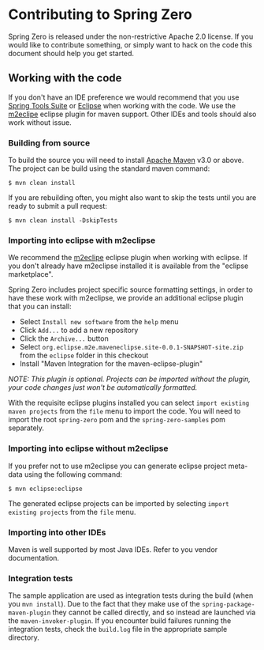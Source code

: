 # Contributing to Spring Zero
Spring Zero is released under the non-restrictive Apache 2.0 license. If you would like
to contribute something, or simply want to hack on the code this document should help
you get started.


## Working with the code
If you don't have an IDE preference we would recommend that you use 
[Spring Tools Suite](http://www.springsource.com/developer/sts) or 
[Eclipse](http://eclipse.org) when working with the code. We use the 
[m2eclipe](http://eclipse.org/m2e/) eclipse plugin for maven support. Other IDEs
and tools should also work without issue.


### Building from source
To build the source you will need to install 
[Apache Maven](http://maven.apache.org/run-maven/index.html) v3.0 or above. The project
can be build using the standard maven command:

	$ mvn clean install

If you are rebuilding often, you might also want to skip the tests until you are ready
to submit a pull request:

	$ mvn clean install -DskipTests


### Importing into eclipse with m2eclipse
We recommend the [m2eclipe](http://eclipse.org/m2e/) eclipse plugin when working with
eclipse. If you don't already have m2eclipse installed it is available from the "eclipse
marketplace".

Spring Zero includes project specific source formatting settings, in order to have these
work with m2eclipse, we provide an additional eclipse plugin that you can install:

* Select `Install new software` from the `help` menu
* Click `Add...` to add a new repository
* Click the `Archive...` button
* Select `org.eclipse.m2e.maveneclipse.site-0.0.1-SNAPSHOT-site.zip`
  from the `eclipse` folder in this checkout
* Install "Maven Integration for the maven-eclipse-plugin"

_NOTE: This plugin is optional. Projects can be imported without the plugin, your code 
changes just won't be automatically formatted._ 

With the requisite eclipse plugins installed you can select 
`import existing maven projects` from the `file` menu to import the code. You will
need to import the root `spring-zero` pom and the `spring-zero-samples` pom separately. 


### Importing into eclipse without m2eclipse
If you prefer not to use m2eclipse you can generate eclipse project meta-data using the
following command:

	$ mvn eclipse:eclipse

The generated eclipse projects can be imported by selecting `import existing projects`
from the `file` menu.

### Importing into other IDEs
Maven is well supported by most Java IDEs. Refer to you vendor documentation.


### Integration tests

The sample application are used as integration tests during the build
(when you `mvn install`). Due to the fact that they make use of the
`spring-package-maven-plugin` they cannot be called directly, and so
instead are launched via the `maven-invoker-plugin`. If you encounter
build failures running the integration tests, check the `build.log`
file in the appropriate sample directory.
 
